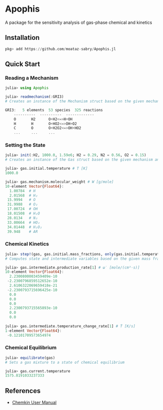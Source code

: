 # Apophis
A package for the sensitivity analysis of gas-phase chemical and kinetics

## Installation
```julia
pkg> add https://github.com/moataz-sabry/Apophis.jl
```
## Quick Start
### Reading a Mechanism
```julia
julia> using Apophis

julia> readmechanism(:GRI3)
# Creates an instance of the Mechanism struct based on the given mechanism data files

GRI3:	5 elements	53 species	325 reactions
	----------	----------	-------------
	O		H2		O+H2<=>H+OH
	H		H		O+HO2<=>OH+O2
	C		O		O+H2O2<=>OH+HO2
	...		...		...
```
### Setting the State
```julia
julia> init(:H2, 1000.0, 1.59e6; H2 = 0.29, N2 = 0.56, O2 = 0.15)
# Creates an instance of the Gas struct based on the given mechanism and initial conditions

julia> gas.initial.temperature # T [K]
1000.0

julia> gas.mechanism.molecular_weight # W [g/mole]
10-element Vector{Float64}:
  1.00784  # H
  2.01568  # H₂
 15.9994   # O
 31.9988   # O₂
 17.00724  # OH
 18.01508  # H₂O
 28.0134   # N₂
 33.00664  # HO₂
 34.01448  # H₂O₂
 39.948    # AR
```
### Chemical Kinetics
```julia
julia> step!(gas, gas.initial.mass_fractions, only(gas.initial.temperature))
# Computes state and intermediate variables based on the given mass fractions and temperature

julia> gas.intermediate.production_rate[1] # ω̇ [mole/(cm³⋅s)]
10-element Vector{Float64}:
  2.2300800003459409e-10
 -2.2300796859512652e-10
  2.6106322069659418e-21
 -2.2300793715696425e-10
  0.0
  0.0
  0.0
  2.2300793715565893e-10
  0.0
  0.0
  
julia> gas.intermediate.temperature_change_rate[1] # Ṫ [K/s]
1-element Vector{Float64}:
 -0.12101709573654974
```
### Chemical Equilibrium
```julia
julia> equilibrate(gas)
# Sets a gas mixture to a state of chemical equilibrium

julia> gas.current.temperature
1575.8191033237333
```
## References
- [Chemkin User Manual](https://www3.nd.edu/~powers/ame.60636/chemkin2000.pdf)
